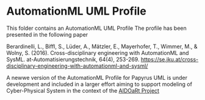 # AutomationML UML Profile

This folder contains an AutomationML UML Profile
The profile has been presented in the following paper

Berardinelli, L., Biffl, S., Lüder, A., Mätzler, E., Mayerhofer, T., Wimmer, M., & Wolny, S. (2016). Cross-disciplinary engineering with AutomationML and SysML. at-Automatisierungstechnik, 64(4), 253-269.
https://se.jku.at/cross-disciplinary-engineering-with-automationml-and-sysml/

A newwe version of the AutomationML Profile for Papyrus UML is under development and included in a larger effort aiming to support modeling of Cyber-Physical System in the context of the [AIDOaRt Project](https://www.aidoart.eu/)
